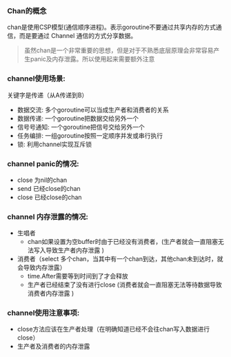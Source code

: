 ### Chan的概念
chan是使用CSP模型(通信顺序进程)。表示goroutine不要通过共享内存的方式通信，而是要通过 Channel 通信的方式分享数据。
> 虽然chan是一个非常重要的思想，但是对于不熟悉底层原理会非常容易产生panic及内存泄露。所以使用起来需要额外注意

### channel使用场景:
关键字是传递（从A传递到B）
* 数据交流: 多个goroutine可以当成生产者和消费者的关系
* 数据传递: 一个goroutine把数据交给另外一个
* 信号号通知: 一个goroutine把信号交给另外一个
* 任务编排: 一组goroutine按照一定顺序并发或串行执行
* 锁: 利用channel实现互斥锁

### channel panic的情况:
* close 为nil的chan
* send 已经close的chan
* close 已经close的chan

### channel 内存泄露的情况:
* 生唱者
  * chan如果设置为空buffer时由于已经没有消费者，(生产者就会一直阻塞无法写入导致生产者内存泄露 )
* 消费者（select 多个chan，当其中有一个chan到达，其他chan未到达时，就会导致内存泄露）
  * time.After需要等到时间到了才会释放
  * 生产者已经结束了没有进行close (消费者就会一直阻塞无法等待数据导致消费者内存泄露 )

### channel使用注意事项:
* close方法应该在生产者处理（在明确知道已经不会往chan写入数据进行close）
* 生产者及消费者的内存泄露